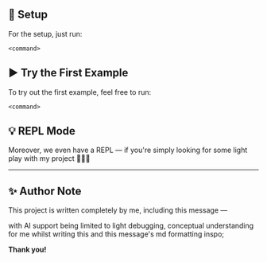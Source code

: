 ## 🚀 Setup

For the setup, just run:

```
<command>
```

## ▶️ Try the First Example

To try out the first example, feel free to run:

```
<command>
```

## 💡 REPL Mode

Moreover, we even have a REPL — if you're simply looking for some light play with my project 🤗🤗🤗

---

## ✨ Author Note

This project is written completely by me, including this message —  

with AI support being limited to light debugging, conceptual understanding for me whilst writing this and this message's md formatting inspo;

**Thank you!**

